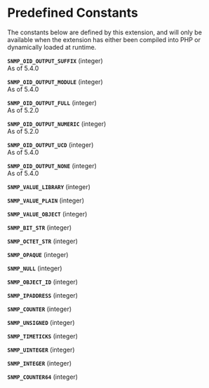 Predefined Constants
====================

The constants below are defined by this extension, and will only be
available when the extension has either been compiled into PHP or
dynamically loaded at runtime.

**`SNMP_OID_OUTPUT_SUFFIX`** (<span class="type">integer</span>)  
<span class="simpara"> As of 5.4.0 </span>

**`SNMP_OID_OUTPUT_MODULE`** (<span class="type">integer</span>)  
<span class="simpara"> As of 5.4.0 </span>

**`SNMP_OID_OUTPUT_FULL`** (<span class="type">integer</span>)  
<span class="simpara"> As of 5.2.0 </span>

**`SNMP_OID_OUTPUT_NUMERIC`** (<span class="type">integer</span>)  
<span class="simpara"> As of 5.2.0 </span>

**`SNMP_OID_OUTPUT_UCD`** (<span class="type">integer</span>)  
<span class="simpara"> As of 5.4.0 </span>

**`SNMP_OID_OUTPUT_NONE`** (<span class="type">integer</span>)  
<span class="simpara"> As of 5.4.0 </span>

<!-- -->

**`SNMP_VALUE_LIBRARY`** (<span class="type">integer</span>)  
<span class="simpara"> </span>

**`SNMP_VALUE_PLAIN`** (<span class="type">integer</span>)  
<span class="simpara"> </span>

**`SNMP_VALUE_OBJECT`** (<span class="type">integer</span>)  
<span class="simpara"> </span>

<!-- -->

**`SNMP_BIT_STR`** (<span class="type">integer</span>)  
<span class="simpara"> </span>

**`SNMP_OCTET_STR`** (<span class="type">integer</span>)  
<span class="simpara"> </span>

**`SNMP_OPAQUE`** (<span class="type">integer</span>)  
<span class="simpara"> </span>

**`SNMP_NULL`** (<span class="type">integer</span>)  
<span class="simpara"> </span>

**`SNMP_OBJECT_ID`** (<span class="type">integer</span>)  
<span class="simpara"> </span>

**`SNMP_IPADDRESS`** (<span class="type">integer</span>)  
<span class="simpara"> </span>

**`SNMP_COUNTER`** (<span class="type">integer</span>)  
<span class="simpara"> </span>

**`SNMP_UNSIGNED`** (<span class="type">integer</span>)  
<span class="simpara"> </span>

**`SNMP_TIMETICKS`** (<span class="type">integer</span>)  
<span class="simpara"> </span>

**`SNMP_UINTEGER`** (<span class="type">integer</span>)  
<span class="simpara"> </span>

**`SNMP_INTEGER`** (<span class="type">integer</span>)  
<span class="simpara"> </span>

**`SNMP_COUNTER64`** (<span class="type">integer</span>)  
<span class="simpara"> </span>
